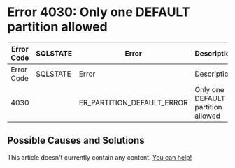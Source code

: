 
# Error 4030: Only one DEFAULT partition allowed


| Error Code | SQLSTATE | Error | Description |
| --- | --- | --- | --- |
| Error Code | SQLSTATE | Error | Description |
| 4030 |  | ER_PARTITION_DEFAULT_ERROR | Only one DEFAULT partition allowed |




## Possible Causes and Solutions


This article doesn't currently contain any content. [You can help!](/kb/en/writing-and-editing-knowledge-base-articles/)

